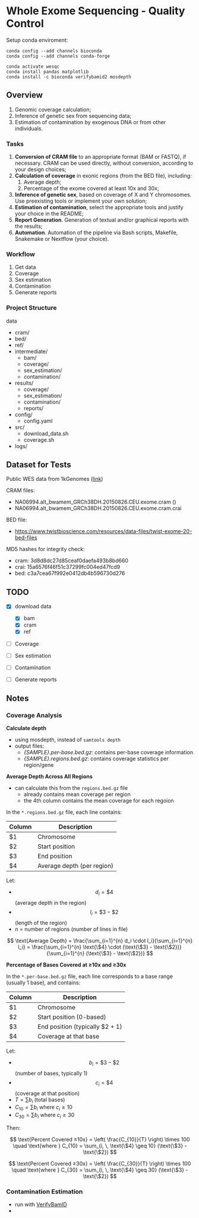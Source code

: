 # Whole Exome Sequencing - Quality Control

Setup conda enviroment:
```Shell
conda config --add channels bioconda
conda config --add channels conda-forge

conda activate wesqc
conda install pandas matplotlib
conda install -c bioconda verifybamid2 mosdepth
```

## Overview
1. ​Genomic coverage calculation;
2. ​Inference of genetic sex from sequencing data;
3. ​Estimation of contamination by exogenous DNA or from other individuals.

### Tasks
1. **Conversion of CRAM file** to an appropriate format (BAM or FASTQ), if necessary. CRAM can be used directly, without conversion, according to your design choices;
2. **Calculation of coverage** in exonic regions (from the BED file), including:
   1. Average depth;
   2. Percentage of the exome covered at least 10x and 30x;
3. **Inference of genetic sex**, based on coverage of X and Y chromosomes. Use preexisting tools or implement your own solution;
4. **Estimation of contamination**, select the appropriate tools and justify your choice in the README;
5. **Report Generation**. Generation of textual and/or graphical reports with the results;
6. **Automation**. Automation of the pipeline via Bash scripts, Makefile, Snakemake or Nextflow (your choice).

### Workflow
1. Get data
2. Coverage
3. Sex estimation
4. Contamination
5. Generate reports

### Project Structure
data
  - cram/
  - bed/
  - ref/
- intermediate/
  - bam/
  - coverage/
  - sex_estimation/
  - contamination/
- results/
  - coverage/
  - sex_estimation/
  - contamination/
  - reports/
- config/
  - config.yaml
- src/
  - download_data.sh
  - coverage.sh
- logs/

## Dataset for Tests
Public WES  data from 1kGenomes ([link](http://ftp.1000genomes.ebi.ac.uk/vol1/ftp/data_collections/1000_genomes_project/data/CEU/NA06994/exome_alignment/))

CRAM files:
- NA06994.alt_bwamem_GRCh38DH.20150826.CEU.exome.cram ()
- NA06994.alt_bwamem_GRCh38DH.20150826.CEU.exome.cram.crai​

BED file:
- https://www.twistbioscience.com/resources/data-files/twist-exome-20-bed-files ​

MD5 hashes for integrity check:
- cram: 3d8d8dc27d85ceaf0daefa493b8bd660
- crai: 15a6576f46f51c37299fc004ed47fcd9
- bed: c3a7cea67f992e0412db4b596730d276

## TODO
- [x] download data
  - [x] bam
  - [x] cram
  - [x] ref
- [ ] Coverage
- [ ] Sex estimation
- [ ] Contamination
- [ ] Generate reports


## Notes
### Coverage Analysis

**Calculate depth**
- using mosdepth, instead of `samtools depth`
- output files:
  - *{SAMPLE}.per-base.bed.gz*: contains per-base coverage information
  - *{SAMPLE}.regions.bed.gz*: contains coverage statistics per region/gene

**Average Depth Across All Regions**
- can calculate this from the `regions.bed.gz` file
  - already contains mean coverage per region
  - the 4th column contains the mean coverage for each regoion

In the `*.regions.bed.gz` file, each line contains:

| Column | Description                |
| ------ | -------------------------- |
| \$1    | Chromosome                 |
| \$2    | Start position             |
| \$3    | End position               |
| \$4    | Average depth (per region) |

Let:

* $$d_i = \text{\$4}$$ (average depth in the region)
* $$l_i = \text{\$3} - \text{\$2}$$ (length of the region)
* $n$ = number of regions (number of lines in file)

$$
\text{Average Depth} = \frac{\sum_{i=1}^{n} d_i \cdot l_i}{\sum_{i=1}^{n} l_i}
= \frac{\sum_{i=1}^{n} \text{\$4} \cdot (\text{\$3} - \text{\$2})}{\sum_{i=1}^{n} (\text{\$3} - \text{\$2})}
$$

**Percentage of Bases Covered at ≥10x and ≥30x**

In the `*.per-base.bed.gz` file, each line corresponds to a base range (usually 1 base), and contains:

| Column | Description                      |
| ------ | -------------------------------- |
| \$1    | Chromosome                       |
| \$2    | Start position (0-based)         |
| \$3    | End position (typically \$2 + 1) |
| \$4    | Coverage at that base            |

Let:

* $$b_i = \text{\$3} - \text{\$2}$$ (number of bases, typically 1)
* $$c_i = \text{\$4}$$ (coverage at that position)
* $T = \sum b_i$ (total bases)
* $C_{10} = \sum b_i$ where $c_i \geq 10$
* $C_{30} = \sum b_i$ where $c_i \geq 30$

Then:

$$
\text{Percent Covered ≥10x} = \left( \frac{C_{10}}{T} \right) \times 100
\quad \text{where } C_{10} = \sum_{i, \, \text{\$4} \geq 10} (\text{\$3} - \text{\$2})
$$

$$
\text{Percent Covered ≥30x} = \left( \frac{C_{30}}{T} \right) \times 100
\quad \text{where } C_{30} = \sum_{i, \, \text{\$4} \geq 30} (\text{\$3} - \text{\$2})
$$

### Contamination Estimation
- run with [VerifyBamID](https://github.com/Griffan/VerifyBamID)
- 